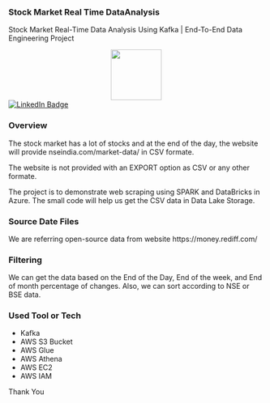 ### Stock Market Real Time DataAnalysis
Stock Market Real-Time Data Analysis Using Kafka | End-To-End Data Engineering Project

<div id="header" align="center">
  <img src="https://media.giphy.com/media/M9gbBd9nbDrOTu1Mqx/giphy.gif" width="100"/>
</div>

<div id="badges">
  <a href="https://www.linkedin.com/in/maheshbhatm/">
    <img src="https://img.shields.io/badge/LinkedIn-blue?style=for-the-badge&logo=linkedin&logoColor=white" alt="LinkedIn Badge"/>
  </a>
</div>

<h3>Overview</h3>

The stock market has a lot of stocks and at the end of the day, the website will provide nseindia.com/market-data/ in CSV formate. 

The website is not provided with an EXPORT option as CSV or any other formate. 

The project is to demonstrate web scraping using SPARK and DataBricks in Azure. The small code will help us get the CSV data in Data Lake Storage.

<h3>Source Date Files</h3>
We are referring open-source data from website https://money.rediff.com/ 

<h3>Filtering</h3>
We can get the data based on the End of the Day, End of the week, and End of month percentage of changes. 
Also, we can sort according to NSE or BSE data. 

<h3>Used Tool or Tech</h3>
<ul>
  <li>Kafka</li>
  <li>AWS S3 Bucket</li>
  <li>AWS Glue</li> 
  <li>AWS Athena</li> 
  <li>AWS EC2</li>
  <li>AWS IAM</li>
</ul>  


Thank You

